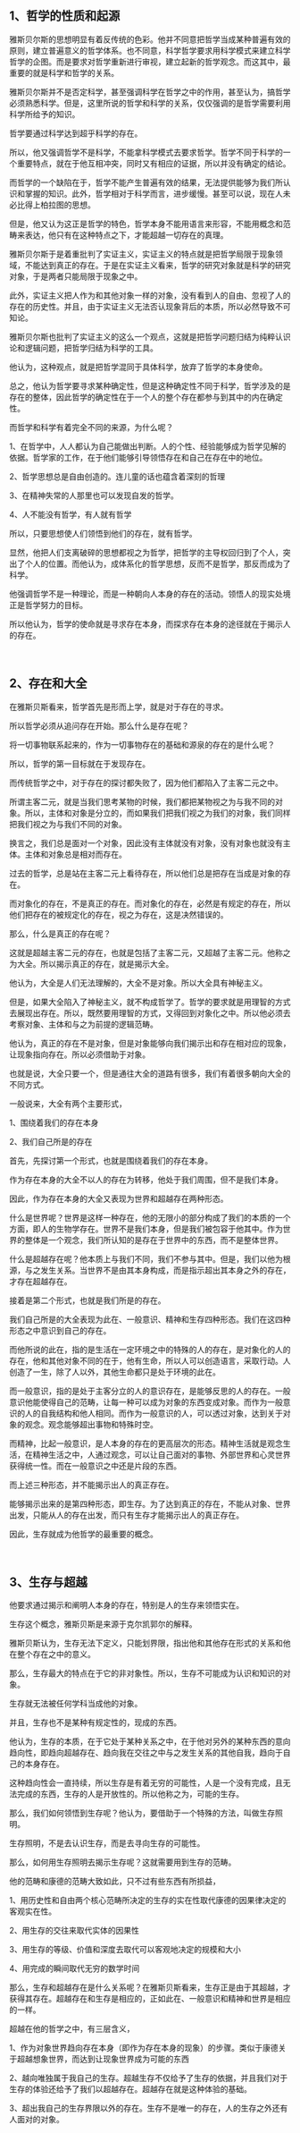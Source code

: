 <h2>1、哲学的性质和起源</h2><p data-pid="vyBS7W71">雅斯贝尔斯的思想明显有着反传统的色彩。他并不同意把哲学当成某种普遍有效的原则，建立普遍意义的哲学体系。也不同意，科学哲学要求用科学模式来建立科学哲学的企图。而是要求对哲学重新进行审视，建立起新的哲学观念。而这其中，最重要的就是科学和哲学的关系。</p><p data-pid="2PMDJpIC">雅斯贝尔斯并不是否定科学，甚至强调科学在哲学之中的作用，甚至认为，搞哲学必须熟悉科学。但是，这里所说的哲学和科学的关系，仅仅强调的是哲学需要利用科学所给予的知识。</p><p data-pid="BWZttuO0">哲学要通过科学达到超乎科学的存在。</p><p data-pid="YVm7lMU5">所以，他又强调哲学不是科学，不能拿科学模式去要求哲学。哲学不同于科学的一个重要特点，就在于他互相冲突，同时又有相应的证据，所以并没有确定的结论。</p><p data-pid="-CN5YnxJ">而哲学的一个缺陷在于，哲学不能产生普遍有效的结果，无法提供能够为我们所认识和掌握的知识。此外，哲学相对于科学而言，进步缓慢。甚至可以说，现在人未必比得上柏拉图的思想。</p><p data-pid="UAHNXMst">但是，他又认为这正是哲学的特色，哲学本身不能用语言来形容，不能用概念和范畴来表达，他只有在这种特点之下，才能超越一切存在的真理。</p><p data-pid="51JDZQLI">雅斯贝尔斯于是着重批判了实证主义，实证主义的特点就是把哲学局限于现象领域，不能达到真正的存在。于是在实证主义看来，哲学的研究对象就是科学的研究对象，于是两者只能局限于现象之中。</p><p data-pid="HWQVMlor">此外，实证主义把人作为和其他对象一样的对象，没有看到人的自由、忽视了人的存在的历史性。并且，由于实证主义无法否认现象背后的本质，所以必然导致不可知论。</p><p data-pid="A9WDV8Nd">雅斯贝尔斯也批判了实证主义的这么一个观点，这就是把哲学问题归结为纯粹认识论和逻辑问题，把哲学归结为科学的工具。</p><p data-pid="RDBHGHTx">他认为，这种观点，就是把哲学混同于具体科学，放弃了哲学的本身使命。</p><p data-pid="MJwFc5T9">总之，他认为哲学要寻求某种确定性，但是这种确定性不同于科学，哲学涉及的是存在的整体，因此哲学的确定性在于一个人的整个存在都参与到其中的内在确定性。</p><p data-pid="HttAF0V9">而哲学和科学有着完全不同的来源，为什么呢？</p><p data-pid="KSp5Q8ye">1、在哲学中，人人都认为自己能做出判断。人的个性、经验能够成为哲学见解的依据。哲学家的工作，在于他们能够引导领悟存在和自己在存在中的地位。</p><p data-pid="Ejyc6QFf">2、哲学思想总是自由创造的。连儿童的话也蕴含着深刻的哲理</p><p data-pid="D_OuoZnF">3、在精神失常的人那里也可以发现自发的哲学。</p><p data-pid="ZVvcHBtI">4、人不能没有哲学，有人就有哲学</p><p data-pid="ajhSDL6h">所以，只要思想使人们领悟到他们的存在，就有哲学。</p><p data-pid="a62_mqeO">显然，他把人们支离破碎的思想都视之为哲学，把哲学的主导权回归到了个人，突出了个人的位置。而他认为，成体系化的哲学思想，反而不是哲学，那反而成为了科学。</p><p data-pid="9m8vIlPN">他强调哲学不是一种理论，而是一种朝向人本身的存在的活动。领悟人的现实处境正是哲学努力的目标。</p><p data-pid="RSY-x9CE">所以他认为，哲学的使命就是寻求存在本身，而探求存在本身的途径就在于揭示人的存在。</p><p class="ztext-empty-paragraph"><br/></p><h2>2、存在和大全</h2><p data-pid="eS-YfxTR">在雅斯贝斯看来，哲学首先是形而上学，就是对于存在的寻求。</p><p data-pid="3_ryV60S">所以哲学必须从追问存在开始。那么什么是存在呢？</p><p data-pid="ZVaTuCY6">将一切事物联系起来的，作为一切事物存在的基础和源泉的存在的是什么呢？</p><p data-pid="IEuoer06">所以，哲学的第一目标就在于发现存在。</p><p data-pid="fdFmyEFC">而传统哲学之中，对于存在的探讨都失败了，因为他们都陷入了主客二元之中。</p><p data-pid="i37cGzkS">所谓主客二元，就是当我们思考某物的时候，我们都把某物视之为与我不同的对象。所以，主体和对象是分立的，而如果我们把我们视之为我们的对象，我们同样把我们视之为与我们不同的对象。</p><p data-pid="9FhCjpma">换言之，我们总是面对一个对象，因此没有主体就没有对象，没有对象也就没有主体。主体和对象总是相对而存在。</p><p data-pid="_w12yPk8">过去的哲学，总是站在主客二元上看待存在，所以他们总是把存在当成是对象的存在。</p><p data-pid="Vup64SMR">而对象化的存在，不是真正的存在。而对象化的存在，必然是有规定的存在，所以他们把存在的被规定化的存在，视之为存在，这是决然错误的。</p><p data-pid="bZAWo6aH">那么，什么是真正的存在呢？</p><p data-pid="C7vW7B3z">这就是超越主客二元的存在，也就是包括了主客二元，又超越了主客二元。他称之为大全。所以揭示真正的存在，就是揭示大全。</p><p data-pid="eOJYVjC3">他认为，大全是人们无法理解的，大全不是对象。所以大全具有神秘主义。</p><p data-pid="UNPVRFwa">但是，如果大全陷入了神秘主义，就不构成哲学了。哲学的要求就是用理智的方式去展现出存在。所以，既然要用理智的方式，又得回到对象化之中。所以他必须去考察对象、主体和与之为前提的逻辑范畴。</p><p data-pid="ghVIV5uw">他认为，真正的存在不是对象，但是对象能够向我们揭示出和存在相对应的现象，让现象指向存在。所以必须借助于对象。</p><p data-pid="IkIES1ln">也就是说，大全只要一个，但是通往大全的道路有很多，我们有着很多朝向大全的不同方式。</p><p data-pid="5ezivFu6">一般说来，大全有两个主要形式，</p><p data-pid="fPwuVItN">1、围绕着我们的存在本身</p><p data-pid="0av4NmF5">2、我们自己所是的存在</p><p data-pid="OjuylkAp">首先，先探讨第一个形式，也就是围绕着我们的存在本身。</p><p data-pid="apdSxcYf">作为存在本身的大全不以人的存在为转移，他处于我们周围，但不是我们本身。</p><p data-pid="r02ktY0k">因此，作为存在本身的大全又表现为世界和超越存在两种形态。</p><p data-pid="l1cpuxip">什么是世界呢？世界是这样一种存在，他的无限小的部分构成了我们的本质的一个方面，即人的生物学存在。世界不是我们本身，但是我们被包容于他其中。作为世界的整体是一个观念，我们所认知的是存在于世界中的东西，而不是整体世界。</p><p data-pid="ZKwl9HFn">什么是超越存在呢？他本质上与我们不同，我们不参与其中。但是，我们以他为根源，与之发生关系。当世界不是由其本身构成，而是指示超出其本身之外的存在，才存在超越存在。</p><p data-pid="LO4h72I4">接着是第二个形式，也就是我们所是的存在。</p><p data-pid="yxWISwTg">我们自己所是的大全表现为此在、一般意识、精神和生存四种形态。我们在这四种形态之中意识到自己的存在。</p><p data-pid="tkEihVZA">而他所说的此在，指的是生活在一定环境之中的特殊的人的存在，是对象化的人的存在，他和其他对象不同的在于，他有生命，所以人可以创造语言，采取行动。人创造了一生，除了人以外，其他生命都只是处于环境的此在。</p><p data-pid="6jnurPBg">而一般意识，指的是处于主客分立的人的意识存在，是能够反思的人的存在。一般意识他能使得自己的范畴，让每一种可以成为对象的东西变成对象。而作为一般意识的人的自我结构和他人相同。而作为一般意识的人，可以透过对象，达到关于对象的观念。观念能够超出事物和特殊时空。</p><p data-pid="aryyvkrK">而精神，比起一般意识，是人本身的存在的更高层次的形态。精神生活就是观念生活，在精神生活之中，人通过观念，可以让自己面对的事物、外部世界和心灵世界获得统一性。而在一般意识之中还是片段的东西。</p><p data-pid="tJYx7xE5">而上述三种形态，并不能揭示出人的真正存在。</p><p data-pid="IVWcCt5S">能够揭示出来的是第四种形态，即生存。为了达到真正的存在，不能从对象、世界出发，只能从人的存在出发，而只有生存才能揭示出人的真正存在。</p><p data-pid="js9N5xla">因此，生存就成为他哲学的最重要的概念。</p><p class="ztext-empty-paragraph"><br/></p><h2>3、生存与超越</h2><p data-pid="OahBbCjP">他要求通过揭示和阐明人本身的存在，特别是人的生存来领悟实在。</p><p data-pid="hVZta92n">生存这个概念，雅斯贝斯是来源于克尔凯郭尔的解释。</p><p data-pid="dqPfdEFC">雅斯贝斯认为，生存无法下定义，只能划界限，指出他和其他存在形式的关系和他在整个存在之中的意义。</p><p data-pid="jzWxfIHn">那么，生存最大的特点在于它的非对象性。所以，生存不可能成为认识和知识的对象。</p><p data-pid="v5vRKl6V">生存就无法被任何学科当成他的对象。</p><p data-pid="fjzZw9ed">并且，生存也不是某种有规定性的，现成的东西。</p><p data-pid="tsxPkpI-">他认为，生存的本质，在于它处于某种关系之中，在于他对另外的某种东西的意向趋向性，即趋向超越存在、趋向我在交往之中与之发生关系的其他自我，趋向于自己的本身存在。</p><p data-pid="pXk-qZBH">这种趋向性会一直持续，所以生存是有着无穷的可能性，人是一个没有完成，且无法完成的东西，生存的人是开放性的。所以他称之为，可能的生存。</p><p data-pid="va_A7_2x">那么，我们如何领悟到生存呢？他认为，要借助于一个特殊的方法，叫做生存照明。</p><p data-pid="9QGHUUrI">生存照明，不是去认识生存，而是去寻向生存的可能性。</p><p data-pid="TUgV8Nah">那么，如何用生存照明去揭示生存呢？这就需要用到生存的范畴。</p><p data-pid="D6gLquIA">他的范畴和康德的范畴大致如此，只不过有些东西有所损益，</p><p data-pid="DsEhYHr-">1、用历史性和自由两个核心范畴所决定的生存的实在性取代康德的因果律决定的客观实在性。</p><p data-pid="FXT41Oua">2、用生存的交往来取代实体的因果性</p><p data-pid="c-xJjjAj">3、用生存的等级、价值和深度去取代可以客观地决定的规模和大小</p><p data-pid="q61L0Y0y">4、用完成的瞬间取代无穷的数学时间</p><p data-pid="Gp14YhQ3">那么，生存和超越存在是什么关系呢？在雅斯贝斯看来，生存正是由于其超越，才获得其存在。超越存在和生存是相应的，正如此在、一般意识和精神和世界是相应的一样。</p><p data-pid="reM70xKH">超越在他的哲学之中，有三层含义，</p><p data-pid="NIp9uejq">1、作为对象世界趋向存在本身（即作为存在本身的现象）的步骤。类似于康德关于超越想象世界，而达到让现象世界成为可能的东西</p><p data-pid="JsmpgBwr">2、越向唯独属于我自己的生存。超越生存不仅给予了生存的依据，并且我们对于生存的体验还给予了我们以超越存在。超越存在就是这种体验的基础。</p><p data-pid="sQPOLSlx">3、超出我自己的生存界限以外的存在。生存不是唯一的存在，人的生存之外还有人面对的对象。</p><p></p><p></p><p></p><p></p>